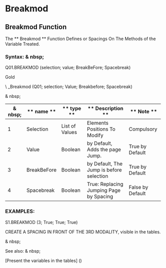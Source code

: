 # Breakmod

## Breakmod Function

The ** Breakmod ** Function Defines or Spacings On The Methods of the Variable Treated.

### Syntax: & nbsp;

Q01.BREAKMOD (selection; value; BreakBeFore; Spacebreak)

Gold

\ _Breakmod (Q01; selection; Value; Breakbefore; Spacebreak)

& nbsp;

| & nbsp; | ** name ** | ** type ** | ** Description ** | ** Note ** |
| --- | --- | --- | --- | --- |
| &#49; | Selection | List of Values ​​| Elements Positions To Modify | Compulsory |
| &#50; | Value | Boolean | by Default, Adds the page Jump. | True by Default |
| &#51; | BreakBeFore | Boolean | by Default, The Jump is before selection | True by Default |
| &#52; | Spacebreak | Boolean | True: Replacing Jumping Page by Spacing | False by Default |

### EXAMPLES:

S1.BREAKMOD (3; True; True; True)

CREATE A SPACING IN FRONT OF THE 3RD MODALITY, visible in the tables.

& nbsp;

See also: & nbsp;

[Present the variables in the tables] (<PertERDERLESVARIABLE WHILESTAB1.MD>)